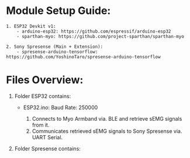# Module Setup Guide:

    1. ESP32 Devkit v1:
        - arduino-esp32: https://github.com/espressif/arduino-esp32
        - sparthan-myo: https://github.com/project-sparthan/sparthan-myo
    
    2. Sony Spresense (Main + Extension): 
        - spresense-arduino-tensorflow: https://github.com/YoshinoTaro/spresense-arduino-tensorflow

# Files Overview:
1. Folder ESP32 contains:
    - ESP32.ino:
        Baud Rate: 250000

        1. Connects to Myo Armband via. BLE and retrieve sEMG signals from it.
        2. Communicates retrieved sEMG signals to Sony Spresense via. UART Serial.

2. Folder Spresense contains:

